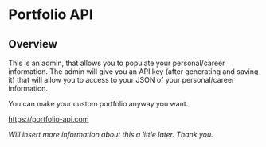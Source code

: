 # Portfolio API
## Overview
This is an admin, that allows you to populate your personal/career information. The admin will give you an API key (after generating and saving it) that will allow you to access to your JSON of your personal/career information.

You can make your custom portfolio anyway you want. 

https://portfolio-api.com

*Will insert more information about this a little later. Thank you.*
